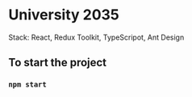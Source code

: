 # University 2035
Stack: React, Redux Toolkit, TypeScripot, Ant Design

## To start the project

### `npm start`
